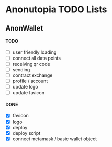 # Anonutopia TODO Lists

## AnonWallet

#### TODO

- [ ] user friendly loading
- [ ] connect all data points
- [ ] receiving qr code
- [ ] sending
- [ ] contract exchange
- [ ] profile / account
- [ ] update logo
- [ ] update favicon

#### DONE

- [x] favicon
- [x] logo
- [x] deploy
- [x] deploy script
- [x] connect metamask / basic wallet object
